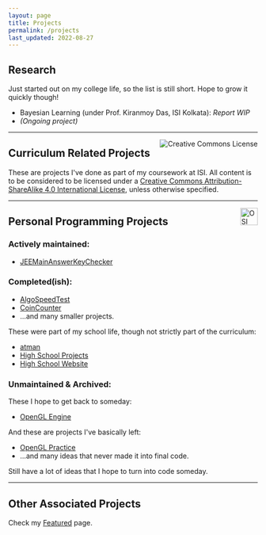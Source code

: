 ```yaml
---
layout: page
title: Projects
permalink: /projects
last_updated: 2022-08-27
---
```


## Research

Just started out on my college life, so the list is still short. Hope to grow it quickly though!

- Bayesian Learning (under Prof. Kiranmoy Das, ISI Kolkata): _Report WIP_
- _(Ongoing project)_

---

<a rel="license" href="http://creativecommons.org/licenses/by-sa/4.0/"><img alt="Creative Commons License" style="border-width:0; float: right" src="https://i.creativecommons.org/l/by-sa/4.0/88x31.png" /></a>

## Curriculum Related Projects

These are projects I've done as part of my coursework at ISI.
All content is to be considered to be licensed under a <a rel="license" href="http://creativecommons.org/licenses/by-sa/4.0/">Creative Commons Attribution-ShareAlike 4.0 International License</a>, unless otherwise specified.



---

<a title="OSI Approved Licenses are used." href="https://opensource.org/licenses/"><img alt="OSI Approved Licenses are used." src="https://opensource.org/files/osi_symbol_0.png" style="float: right; width: 2.5em"></a>

## Personal Programming Projects

### Actively maintained:

- [JEEMainAnswerKeyChecker](https://github.com/adityaruplaha/JEEMainAnswerKeyChecker)

### Completed(ish):

- [AlgoSpeedTest](https://github.com/adityaruplaha/AlgoSpeedTest)
- [CoinCounter](https://github.com/adityaruplaha/CoinCounter)
- ...and many smaller projects.

These were part of my school life, though not strictly part of the curriculum:

- [atman](https://github.com/adityaruplaha/atman)
- [High School Projects](https://github.com/adityaruplaha/adityaruplaha-school-projects)
- [High School Website](https://github.com/adityaruplaha/adityaruplaha-school-website)

### Unmaintained & Archived:

These I hope to get back to someday:

- [OpenGL Engine](https://github.com/adityaruplaha/OpenGL-Engine)

And these are projects I've basically left:

- [OpenGL Practice](https://github.com/adityaruplaha/OpenGL-Practice)
- ...and many ideas that never made it into final code.

Still have a lot of ideas that I hope to turn into code someday.

---
## Other Associated Projects

Check my [Featured](/featured) page.